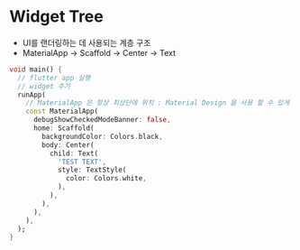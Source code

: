 # Widget Tree

* UI를 랜더링하는 데 사용되는 계층 구조
* MaterialApp -> Scaffold -> Center -> Text

```dart
void main() {
  // flutter app 실행
  // widget 추가
  runApp(
    // MaterialApp 은 항상 최상단에 위치 : Material Design 을 사용 할 수 있게 하는 Widget
    const MaterialApp(
      debugShowCheckedModeBanner: false,
      home: Scaffold(
        backgroundColor: Colors.black,
        body: Center(
          child: Text(
            'TEST TEXT',
            style: TextStyle(
              color: Colors.white,
            ),
          ),
        ),
      ),
    ),
  );
}

```

